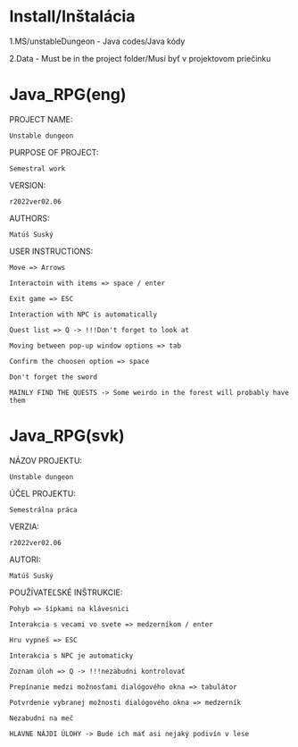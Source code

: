 # Install/Inštalácia
1.MS/unstableDungeon - Java codes/Java kódy

2.Data - Must be in the project folder/Musí byť v projektovom priečinku  
    
# Java_RPG(eng)
PROJECT NAME:               

    Unstable dungeon

PURPOSE OF PROJECT: 

    Semestral work

VERSION: 

    r2022ver02.06

AUTHORS: 

    Matúš Suský

USER INSTRUCTIONS:  
                    
    Move => Arrows

    Interactoin with items => space / enter
                    
    Exit game => ESC
                    
    Interaction with NPC is automatically
                    
    Quest list => Q -> !!!Don't forget to look at
                    
    Moving between pop-up window options => tab
                    
    Confirm the choosen option => space
                    
    Don't forget the sword
                    
    MAINLY FIND THE QUESTS -> Some weirdo in the forest will probably have them
                   
# Java_RPG(svk)
NÁZOV PROJEKTU:               

    Unstable dungeon

ÚČEL PROJEKTU: 

    Semestrálna práca

VERZIA: 

    r2022ver02.06

AUTORI: 

    Matúš Suský

POUŽÍVATEĽSKÉ INŠTRUKCIE:  
                    
    Pohyb => šípkami na klávesnici

    Interakcia s vecami vo svete => medzerníkom / enter
                    
    Hru vypneš => ESC
                    
    Interakcia s NPC je automaticky
                    
    Zoznam úloh => Q -> !!!nezabudni kontrolovať
                    
    Prepínanie medzi možnosťami dialógového okna => tabulátor
                    
    Potvrdenie vybranej možnosti dialógového okna => medzerník
                    
    Nezabudni na meč
                    
    HLAVNE NÁJDI ÚLOHY -> Bude ich mať asi nejaký podivín v lese
    
